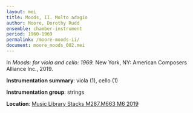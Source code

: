 ```yaml
---
layout: mei
title: Moods, II. Molto adagio
author: Moore, Dorothy Rudd
ensemble: chamber-instrument
period: 1960-1969
permalink: /moore-moods-ii/
document: moore_moods_002.mei
---
```


In *Moods: for viola and cello: 1969.* New York, NY: American Composers Alliance Inc., 2019.

**Instrumentation summary**: viola (1), cello (1)

**Instrumentation group**: strings

**Location**: <a href="https://tufts-primo.hosted.exlibrisgroup.com/permalink/f/bnf7qa/01TUN_ALMA21231378350003851" target="_blank">Music Library Stacks M287.M663 M6 2019</a>
